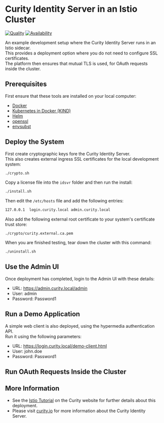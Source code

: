 # Curity Identity Server in an Istio Cluster

[![Quality](https://img.shields.io/badge/quality-demo-red)](https://curity.io/resources/code-examples/status/)
[![Availability](https://img.shields.io/badge/availability-source-blue)](https://curity.io/resources/code-examples/status/)

An example development setup where the Curity Identity Server runs in an Istio sidecar.\
This provides a deployment option where you do not need to configure SSL certificates.\
The platform then ensures that mutual TLS is used, for OAuth requests inside the cluster.

## Prerequisites

First ensure that these tools are installed on your local computer:

- [Docker](https://www.docker.com/products/docker-desktop)
- [Kubernetes in Docker (KIND)](https://kind.sigs.k8s.io/docs/user/quick-start/)
- [Helm](https://helm.sh/docs/intro/install/)
- [openssl](https://www.openssl.org/)
- [envsubst](https://github.com/a8m/envsubst)

## Deploy the System

First create cryptographic keys fore the Curity Identity Server.\
This also creates external ingress SSL certificates for the local development system:

```bash
./crypto.sh
```

Copy a license file into the `idsvr` folder and then run the install:

```bash
./install.sh
```

Then edit the `/etc/hosts` file and add the following entries:

```bash
127.0.0.1  login.curity.local admin.curity.local
```

Also add the following external root certificate to your system's certificate trust store:

```text
./crypto/curity.external.ca.pem
```

When you are finished testing, tear down the cluster with this command:

```bash
./uninstall.sh
```

## Use the Admin UI

Once deployment has completed, login to the Admin UI with these details:

- URL: https://admin.curity.local/admin
- User: admin
- Password: Password1

## Run a Demo Application

A simple web client is also deployed, using the hypermedia authentication API.\
Run it using the following parameters:

- URL: https://login.curity.local/demo-client.html
- User: john.doe
- Password: Password1

## Run OAuth Requests Inside the Cluster



## More Information

- See the [Istio Tutorial](https://curity.io/resources/learn/istio-demo-installation) on the Curity website for further details about this deployment.
- Please visit [curity.io](https://curity.io/) for more information about the Curity Identity Server.
